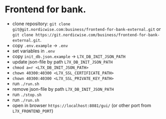 # Frontend for bank.

* clone repository: `git clone git@git.nordicwise.com:business/frontend-for-bank-external.git` or `git clone https://git.nordicwise.com/business/frontend-for-bank-external.git`.
* copy `.env.example` -> `.env`
* set variables in `.env`
* copy `init_db.json.example` -> `L7X_DB_INIT_JSON_PATH`
* update json-file by path `L7X_DB_INIT_JSON_PATH`
* `chmod a=r <L7X_DB_INIT_JSON_PATH>`
* `chown 40300:40300 <L7X_SSL_CERTIFICATE_PATH>`
* `chown 40300:40300 <L7X_SSL_PRIVATE_KEY_PATH>`
* run `./run.sh`
* remove json-file by path `L7X_DB_INIT_JSON_PATH`
* run `./stop.sh`
* run `./run.sh`
* open in browser `https://localhost:8081/gui/` (or other port from `L7X_FRONTEND_PORT`)
